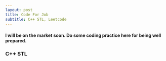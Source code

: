 ```yaml
---
layout: post
title: Code For Job 
subtitle: C++ STL, Leetcode
---
```



<script type="text/javascript" src="http://cdn.mathjax.org/mathjax/latest/MathJax.js?config=default"></script>

#### I will be on the market soon. Do some coding practice here for being well prepared. ####

### C++ STL ###

